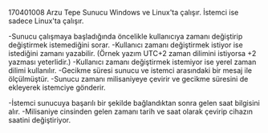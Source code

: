 170401008 Arzu Tepe
Sunucu Windows ve Linux'ta çalışır.
İstemci ise sadece Linux'ta çalışır.

-Sunucu çalışmaya başladığında öncelikle kullanıcıya zamanı değiştirip değiştirmek istemediğini sorar.
-Kullanıcı zamanı değiştirmek istiyor ise istediğini zamanı yazabilir. (Örnek yazım UTC+2 zaman dilimini istiyorsa +2 yazması yeterlidir.)
-Kullanıcı zamanı değiştirmek istemiyor ise yerel zaman dilimi kullanılır.
-Gecikme süresi sunucu ve istemci arasındaki bir mesaj ile ölçülmüştür.
-Sunucu zamanı milisaniyeye çevirir ve gecikme süresini de ekleyerek istemciye gönderir.

-İstemci sunucuya başarılı bir şekilde bağlandıktan sonra gelen saat bilgisini alır.
-Milisaniye cinsinden gelen zamanı tarih ve saat olarak çevirip cihazın saatini değiştiriyor.
